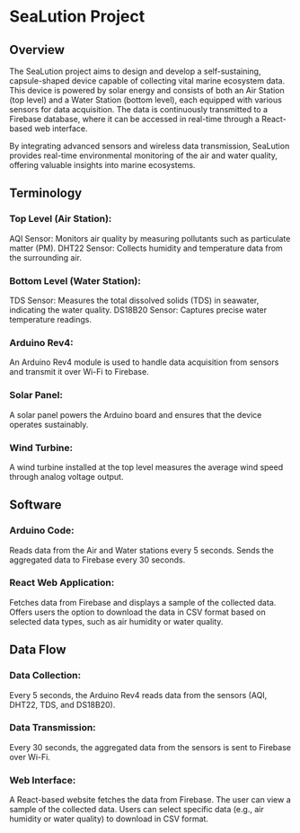 # SeaLution Project
## Overview
The SeaLution project aims to design and develop a self-sustaining, capsule-shaped device capable of collecting vital marine ecosystem data. This device is powered by solar energy and consists of both an Air Station (top level) and a Water Station (bottom level), each equipped with various sensors for data acquisition. The data is continuously transmitted to a Firebase database, where it can be accessed in real-time through a React-based web interface.

By integrating advanced sensors and wireless data transmission, SeaLution provides real-time environmental monitoring of the air and water quality, offering valuable insights into marine ecosystems.

## Terminology

### Top Level (Air Station):

AQI Sensor: Monitors air quality by measuring pollutants such as particulate matter (PM).
DHT22 Sensor: Collects humidity and temperature data from the surrounding air.

### Bottom Level (Water Station):

TDS Sensor: Measures the total dissolved solids (TDS) in seawater, indicating the water quality.
DS18B20 Sensor: Captures precise water temperature readings.

### Arduino Rev4:

An Arduino Rev4 module is used to handle data acquisition from sensors and transmit it over Wi-Fi to Firebase.

### Solar Panel:

A solar panel powers the Arduino board and ensures that the device operates sustainably.

### Wind Turbine:

A wind turbine installed at the top level measures the average wind speed through analog voltage output.

## Software
### Arduino Code:

Reads data from the Air and Water stations every 5 seconds.
Sends the aggregated data to Firebase every 30 seconds.

### React Web Application:

Fetches data from Firebase and displays a sample of the collected data.
Offers users the option to download the data in CSV format based on selected data types, such as air humidity or water quality.


## Data Flow

###  Data Collection:

Every 5 seconds, the Arduino Rev4 reads data from the sensors (AQI, DHT22, TDS, and DS18B20).

### Data Transmission:

Every 30 seconds, the aggregated data from the sensors is sent to Firebase over Wi-Fi.

### Web Interface:

A React-based website fetches the data from Firebase.
The user can view a sample of the collected data.
Users can select specific data (e.g., air humidity or water quality) to download in CSV format.
